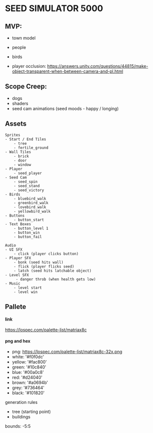 # SEED SIMULATOR 5000

## MVP:
  - town model
  - people
  - birds

  - player occlusion: https://answers.unity.com/questions/44815/make-object-transparent-when-between-camera-and-pl.html

## Scope Creep:
  - dogs
  - shaders
  - seed cam animations (seed moods - happy / longing)

## Assets
	Sprites
	- Start / End Tiles
		- tree
		- fertile_ground
	- Wall Tiles
		- brick
		- door
		- window
	- Player
		- seed_player
	- Seed Cam 
		- seed_spin
		- seed_stand
		- seed_victory
	- Birds
		- bluebird_walk
		- greenbird_walk
		- lovebird_walk
		- yellowbird_walk
	- Buttons
		- button_start
	- Text Boxes
		- button_level 1
		- button_win
		- button_fail
		
	Audio
	- UI SFX
		- click (player clicks button)
	- Player SFX
		- bonk (seed hits wall)
		- flick (player flicks seed)
		- latch (seed hits latchable object)
	- Level SFX
		 - danger throb (when health gets low)
	- Music
		- level start
		- level win

## Pallete
#### link

https://lospec.com/palette-list/matriax8c

#### png and hex

  - png: https://lospec.com/palette-list/matriax8c-32x.png
  - white: '#f0f0dc'
  - yellow: '#fac800'
  - green: '#10c840'
  - blue: '#00a0c8'
  - red: '#d24040'
  - brown: '#a0694b'
  - grey: '#736464'
  - black: '#101820'

generation rules

- tree (starting point)
- buildings

bounds: 
  -5:5
